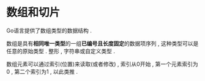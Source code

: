 # 数组和切片

Go语言提供了数组类型的数据结构 . 

数组是具有**相同唯一类型**的一组**已编号且长度固定**的数据项序列 , 这种类型可以是任意的原始类型 . 整形 , 字符串或自定义类型 . 

数组元素可以通过索引\(位置\)来读取\(或者修改\) , 索引从0开始 , 第一个元素索引为0 , 第二个索引为1 , 以此类推 . 



